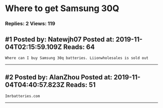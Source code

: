 # Where to get Samsung 30Q

### Replies: 2 Views: 119

## \#1 Posted by: Natewjh07 Posted at: 2019-11-04T02:15:59.109Z Reads: 64

```
Where can I buy Samsung 30q batteries. Liionwholesales is sold out
```

---
## \#2 Posted by: AlanZhou Posted at: 2019-11-04T04:40:57.823Z Reads: 51

```
Imrbatteries.com
```

---

